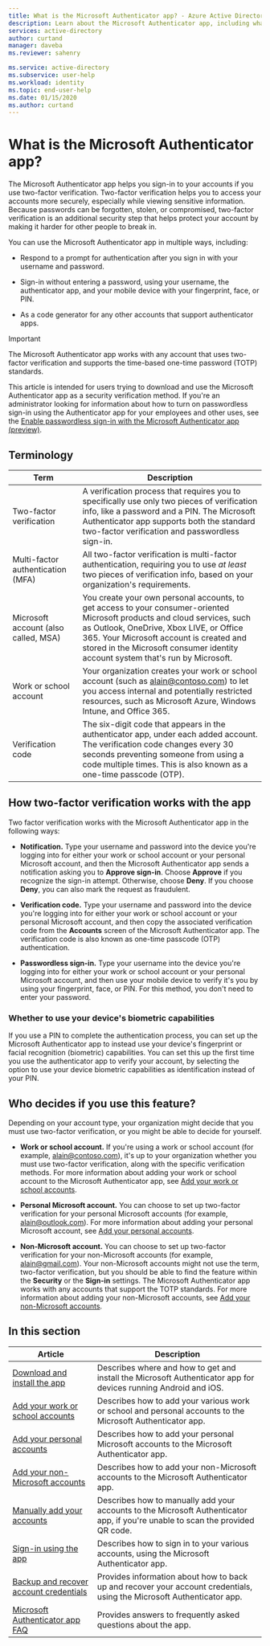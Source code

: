 ```yaml
---
title: What is the Microsoft Authenticator app? - Azure Active Directory | Microsoft Docs
description: Learn about the Microsoft Authenticator app, including what it is, how it works, and what information is included in this section of the content.
services: active-directory
author: curtand
manager: daveba
ms.reviewer: sahenry

ms.service: active-directory
ms.subservice: user-help
ms.workload: identity
ms.topic: end-user-help
ms.date: 01/15/2020
ms.author: curtand
---
```


# What is the Microsoft Authenticator app?

The Microsoft Authenticator app helps you sign-in to your accounts if you use two-factor verification. Two-factor verification helps you to access your accounts more securely, especially while viewing sensitive information. Because passwords can be forgotten, stolen, or compromised, two-factor verification is an additional security step that helps protect your account by making it harder for other people to break in.

You can use the Microsoft Authenticator app in multiple ways, including:

- Respond to a prompt for authentication after you sign in with your username and password.

- Sign-in without entering a password, using your username, the authenticator app, and your mobile device with your fingerprint, face, or PIN.

- As a code generator for any other accounts that support authenticator apps.

> [!Important]
> The Microsoft Authenticator app works with any account that uses two-factor verification and supports the time-based one-time password (TOTP) standards.
>
>This article is intended for users trying to download and use the Microsoft Authenticator app as a security verification method. If you're an administrator looking for information about how to turn on passwordless sign-in using the Authenticator app for your employees and other uses, see the [Enable passwordless sign-in with the Microsoft Authenticator app (preview)](../authentication/howto-authentication-passwordless-phone.md).

## Terminology

| Term|Description|
| ----|-----------|
| Two-factor verification | A verification process that requires you to specifically use only two pieces of verification info, like a password and a PIN. The Microsoft Authenticator app supports both the standard two-factor verification and passwordless sign-in. |
| Multi-factor authentication (MFA) | All two-factor verification is multi-factor authentication, requiring you to use *at least* two pieces of verification info, based on your organization's requirements. |
| Microsoft account (also called, MSA) | You create your own personal accounts, to get access to your consumer-oriented Microsoft products and cloud services, such as Outlook, OneDrive, Xbox LIVE, or Office 365. Your Microsoft account is created and stored in the Microsoft consumer identity account system that's run by Microsoft. |
| Work or school account | Your organization creates your work or school account (such as alain@contoso.com) to let you access internal and potentially restricted resources, such as Microsoft Azure, Windows Intune, and Office 365. |
| Verification code | The six-digit code that appears in the authenticator app, under each added account. The verification code changes every 30 seconds preventing someone from using a code multiple times. This is also known as a one-time passcode (OTP). |

## How two-factor verification works with the app

Two factor verification works with the Microsoft Authenticator app in the following ways:

- **Notification.** Type your username and password into the device you're logging into for either your work or school account or your personal Microsoft account, and then the Microsoft Authenticator app sends a notification asking you to **Approve sign-in**. Choose **Approve** if you recognize the sign-in attempt. Otherwise, choose **Deny**. If you choose **Deny**, you can also mark the request as fraudulent.

- **Verification code.** Type your username and password into the device you're logging into for either your work or school account or your personal Microsoft account, and then copy the associated verification code from the **Accounts** screen of the Microsoft Authenticator app. The verification code is also known as one-time passcode (OTP) authentication.

- **Passwordless sign-in.** Type your username into the device you're logging into for either your work or school account or your personal Microsoft account, and then use your mobile device to verify it's you by using your fingerprint, face, or PIN. For this method, you don't need to enter your password.

### Whether to use your device's biometric capabilities

If you use a PIN to complete the authentication process, you can set up the Microsoft Authenticator app to instead use your device's fingerprint or facial recognition (biometric) capabilities. You can set this up the first time you use the authenticator app to verify your account, by selecting the option to use your device biometric capabilities as identification instead of your PIN.

## Who decides if you use this feature?

Depending on your account type, your organization might decide that you must use two-factor verification, or you might be able to decide for yourself.

- **Work or school account.** If you're using a work or school account (for example, alain@contoso.com), it's up to your organization whether you must use two-factor verification, along with the specific verification methods. For more information about adding your work or school account to the Microsoft Authenticator app, see [Add your work or school accounts](user-help-auth-app-add-work-school-account.md).

- **Personal Microsoft account.** You can choose to set up two-factor verification for your personal Microsoft accounts (for example, alain@outlook.com). For more information about adding your personal Microsoft account, see [Add your personal accounts](user-help-auth-app-add-personal-ms-account.md).

- **Non-Microsoft account.** You can choose to set up two-factor verification for your non-Microsoft accounts (for example, alain@gmail.com). Your non-Microsoft accounts might not use the term, two-factor verification, but you should be able to find the feature within the **Security** or the **Sign-in** settings. The Microsoft Authenticator app works with any accounts that support the TOTP standards. For more information about adding your non-Microsoft accounts, see [Add your non-Microsoft accounts](user-help-auth-app-add-non-ms-account.md).

## In this section

| Article | Description |
| ------ | ------------ |
| [Download and install the app](user-help-auth-app-download-install.md) | Describes where and how to get and install the Microsoft Authenticator app for devices running Android and iOS. |
| [Add your work or school accounts](user-help-auth-app-add-work-school-account.md) | Describes how to add your various work or school and personal accounts to the Microsoft Authenticator app. |
| [Add your personal accounts](user-help-auth-app-add-personal-ms-account.md) | Describes how to add your personal Microsoft accounts to the Microsoft Authenticator app. |
| [Add your non-Microsoft accounts](user-help-auth-app-add-non-ms-account.md) | Describes how to add your non-Microsoft accounts to the Microsoft Authenticator app. |
| [Manually add your accounts](user-help-auth-app-add-account-manual.md) | Describes how to manually add your accounts to the Microsoft Authenticator app, if you're unable to scan the provided QR code. |
| [Sign-in using the app](user-help-auth-app-sign-in.md) | Describes how to sign in to your various accounts, using the Microsoft Authenticator app.|
| [Backup and recover account credentials](user-help-auth-app-backup-recovery.md) | Provides information about how to back up and recover your account credentials, using the Microsoft Authenticator app. |
| [Microsoft Authenticator app FAQ](user-help-auth-app-faq.md) | Provides answers to frequently asked questions about the app. |